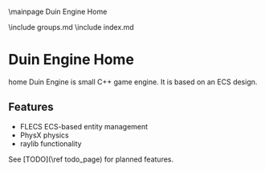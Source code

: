 \mainpage Duin Engine Home

\include groups.md
\include index.md

# Duin Engine Home

home
Duin Engine is small C++ game engine. It is based on an ECS design.

## Features
- FLECS ECS-based entity management
- PhysX physics
- raylib functionality

See [TODO](\ref todo_page) for planned features.

